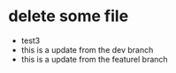 # delete some file 
- test3
- this is a update from the dev branch
- this is a update from the featurel branch
